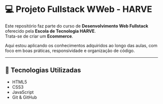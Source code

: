 # 💻 Projeto Fullstack WWeb - HARVE

Este repositório faz parte do curso de **Desenvolvimento Web Fullstack** oferecido pela **Escola de Tecnologia HARVE**.  
Trata-se de criar um **Ecommerce**.

Aqui estou aplicando os conhecimentos adquiridos ao longo das aulas, com foco em boas práticas, responsividade e organização de código.

---

## 🚀 Tecnologias Utilizadas

- HTML5  
- CSS3  
- JavaScript  
- Git & GitHub  

